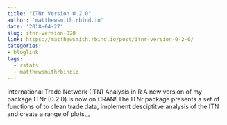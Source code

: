 ```yaml
---
title: "ITNr Version 0.2.0"
author: 'matthewsmith.rbind.io'
date: '2018-04-27'
slug: itnr-version-020
link: https://matthewsmith.rbind.io/post/itnr-version-0-2-0/
categories:
- bloglink
tags:
  - rstats
  - matthewsmithrbindio
---
```


International Trade Network (ITN) Analysis in R A new version of my package ITNr (0.2.0) is now on CRAN! The ITNr package presents a set of functions of to clean trade data, implement desciptitve analysis of the ITN and create a range of plots[... <i class="fas fa-external-link-alt"></i>](https://matthewsmith.rbind.io/post/itnr-version-0-2-0/)

